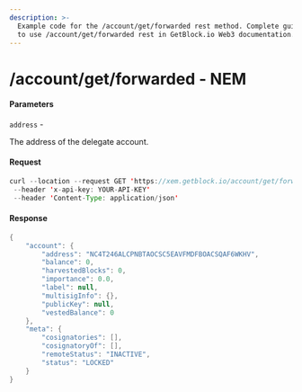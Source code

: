 ```yaml
---
description: >-
  Example code for the /account/get/forwarded rest method. Сomplete guide on how
  to use /account/get/forwarded rest in GetBlock.io Web3 documentation.
---
```


# /account/get/forwarded - NEM

#### Parameters

`address` -

The address of the delegate account.

#### Request

```java
curl --location --request GET 'https://xem.getblock.io/account/get/forwarded?address=NC4T246ALCPNBTAOCSC5EAVFMDFBOACSQAF6WKHV'
 --header 'x-api-key: YOUR-API-KEY' 
 --header 'Content-Type: application/json'
```

#### Response

```java
{
    "account": {
        "address": "NC4T246ALCPNBTAOCSC5EAVFMDFBOACSQAF6WKHV",
        "balance": 0,
        "harvestedBlocks": 0,
        "importance": 0.0,
        "label": null,
        "multisigInfo": {},
        "publicKey": null,
        "vestedBalance": 0
    },
    "meta": {
        "cosignatories": [],
        "cosignatoryOf": [],
        "remoteStatus": "INACTIVE",
        "status": "LOCKED"
    }
}
```
